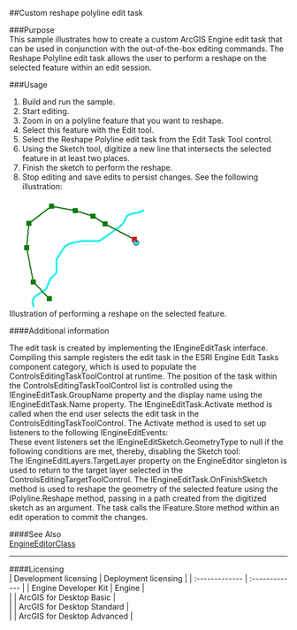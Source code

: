 ##Custom reshape polyline edit task

###Purpose  
This sample illustrates how to create a custom ArcGIS Engine edit task that can be used in conjunction with the out-of-the-box editing commands. The Reshape Polyline edit task allows the user to perform a reshape on the selected feature within an edit session.   


###Usage
1. Build and run the sample.  
1. Start editing.  
1. Zoom in on a polyline feature that you want to reshape.  
1. Select this feature with the Edit tool.  
1. Select the Reshape Polyline edit task from the Edit Task Tool control.  
1. Using the Sketch tool, digitize a new line that intersects the selected feature in at least two places.  
1. Finish the sketch to perform the reshape.  
1. Stop editing and save edits to persist changes. See the following illustration:  



![Illustration of performing a reshape on the selected feature.](images/pic1.png)  
Illustration of performing a reshape on the selected feature.  


####Additional information  
<div xmlns="http://www.w3.org/1999/xhtml" xmlns:my="http://schemas.microsoft.com/office/infopath/2003/myXSD/2006-02-10T23:25:53">The edit task is created by implementing the IEngineEditTask interface. Compiling this sample registers the edit task in the ESRI Engine Edit Tasks component category, which is used to populate the ControlsEditingTaskToolControl at runtime. The position of the task within the ControlsEditingTaskToolControl list is controlled using the IEngineEditTask.GroupName property and the display name using the IEngineEditTask.Name property. The IEngineEditTask.Activate method is called when the end user selects the edit task in the ControlsEditingTaskToolControl. The Activate method is used to set up listeners to the following IEngineEditEvents:</div>  
<div xmlns="http://www.w3.org/1999/xhtml" xmlns:my="http://schemas.microsoft.com/office/infopath/2003/myXSD/2006-02-10T23:25:53">These event listeners set the IEngineEditSketch.GeometryType to null if the following conditions are met, thereby, disabling the Sketch tool: </div>  
<div xmlns="http://www.w3.org/1999/xhtml" xmlns:my="http://schemas.microsoft.com/office/infopath/2003/myXSD/2006-02-10T23:25:53">The IEngineEditLayers.TargetLayer property on the EngineEditor singleton is used to return to the target layer selected in the ControlsEditingTargetToolControl. The IEngineEditTask.OnFinishSketch method is used to reshape the geometry of the selected feature using the IPolyline.Reshape method, passing in a path created from the digitized sketch as an argument. The task calls the IFeature.Store method within an edit operation to commit the changes.</div>  


####See Also  
[EngineEditorClass](http://desktop.arcgis.com/search/?q=EngineEditorClass&p=0&language=en&product=arcobjects-sdk-dotnet&version=&n=15&collection=help)  


---------------------------------

####Licensing  
| Development licensing | Deployment licensing | 
| :------------- | :------------- | 
| Engine Developer Kit | Engine |  
|  | ArcGIS for Desktop Basic |  
|  | ArcGIS for Desktop Standard |  
|  | ArcGIS for Desktop Advanced |  


